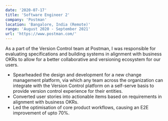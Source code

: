 ```yaml
---
date: '2020-07-17'
title: 'Software Engineer 2'
company: 'Postman'
location: 'Bangalore, India (Remote)'
range: 'August 2020 - September 2021'
url: 'https://www.postman.com/'
---
```


As a part of the Version Control team at Postman, I was responsible for evaluating specifications and building systems in alignment with business OKRs to allow for a better collaborative and versioning ecosystem for our users.

- Spearheaded the design and development for a new change management platform, via which any team across the organization can integrate with the Version Control platform on a self-serve basis to provide version control experience for their entities.
- Converted user stories into actionable items based on requirements in alignment with business OKRs.
- Led the optimisation of core product workflows, causing an E2E improvement of upto 70%.
